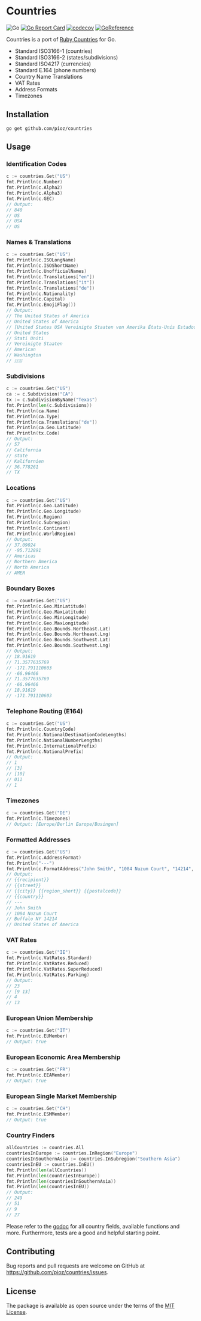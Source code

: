 # Countries

![Go](https://github.com/pioz/countries/workflows/Go/badge.svg)
[![Go Report Card](https://goreportcard.com/badge/github.com/pioz/countries)](https://goreportcard.com/report/github.com/pioz/countries)
[![codecov](https://codecov.io/gh/pioz/countries/branch/master/graph/badge.svg)](https://codecov.io/gh/pioz/countries)
[![GoReference](https://pkg.go.dev/badge/mod/github.com/pioz/countries)](https://pkg.go.dev/github.com/pioz/countries)

Countries is a port of [Ruby Countries](https://github.com/countries/countries) for Go.

- Standard ISO3166-1 (countries)
- Standard ISO3166-2 (states/subdivisions)
- Standard ISO4217 (currencies)
- Standard E.164 (phone numbers)
- Country Name Translations
- VAT Rates
- Address Formats
- Timezones

## Installation

    go get github.com/pioz/countries

## Usage

### Identification Codes

```go
c := countries.Get("US")
fmt.Println(c.Number)
fmt.Println(c.Alpha2)
fmt.Println(c.Alpha3)
fmt.Println(c.GEC)
// Output:
// 840
// US
// USA
// US
```

### Names & Translations

```go
c := countries.Get("US")
fmt.Println(c.ISOLongName)
fmt.Println(c.ISOShortName)
fmt.Println(c.UnofficialNames)
fmt.Println(c.Translations["en"])
fmt.Println(c.Translations["it"])
fmt.Println(c.Translations["de"])
fmt.Println(c.Nationality)
fmt.Println(c.Capital)
fmt.Println(c.EmojiFlag())
// Output:
// The United States of America
// United States of America
// [United States USA Vereinigte Staaten von Amerika États-Unis Estados Unidos アメリカ合衆国 Verenigde Staten Соединенные Штаты Америки]
// United States
// Stati Uniti
// Vereinigte Staaten
// American
// Washington
// 🇺🇸
```

### Subdivisions

```go
c := countries.Get("US")
ca := c.Subdivision("CA")
tx := c.SubdivisionByName("Texas")
fmt.Println(len(c.Subdivisions))
fmt.Println(ca.Name)
fmt.Println(ca.Type)
fmt.Println(ca.Translations["de"])
fmt.Println(ca.Geo.Latitude)
fmt.Println(tx.Code)
// Output:
// 57
// California
// state
// Kalifornien
// 36.778261
// TX
```

### Locations

```go
c := countries.Get("US")
fmt.Println(c.Geo.Latitude)
fmt.Println(c.Geo.Longitude)
fmt.Println(c.Region)
fmt.Println(c.Subregion)
fmt.Println(c.Continent)
fmt.Println(c.WorldRegion)
// Output:
// 37.09024
// -95.712891
// Americas
// Northern America
// North America
// AMER
```

### Boundary Boxes

```go
c := countries.Get("US")
fmt.Println(c.Geo.MinLatitude)
fmt.Println(c.Geo.MaxLatitude)
fmt.Println(c.Geo.MinLongitude)
fmt.Println(c.Geo.MaxLongitude)
fmt.Println(c.Geo.Bounds.Northeast.Lat)
fmt.Println(c.Geo.Bounds.Northeast.Lng)
fmt.Println(c.Geo.Bounds.Southwest.Lat)
fmt.Println(c.Geo.Bounds.Southwest.Lng)
// Output:
// 18.91619
// 71.3577635769
// -171.791110603
// -66.96466
// 71.3577635769
// -66.96466
// 18.91619
// -171.791110603
```

### Telephone Routing (E164)

```go
c := countries.Get("US")
fmt.Println(c.CountryCode)
fmt.Println(c.NationalDestinationCodeLengths)
fmt.Println(c.NationalNumberLengths)
fmt.Println(c.InternationalPrefix)
fmt.Println(c.NationalPrefix)
// Output:
// 1
// [3]
// [10]
// 011
// 1
```

### Timezones

```go
c := countries.Get("DE")
fmt.Println(c.Timezones)
// Output: [Europe/Berlin Europe/Busingen]
```

### Formatted Addresses

```go
c := countries.Get("US")
fmt.Println(c.AddressFormat)
fmt.Println("---")
fmt.Println(c.FormatAddress("John Smith", "1084 Nuzum Court", "14214", "Buffalo", "New York"))
// Output:
// {{recipient}}
// {{street}}
// {{city}} {{region_short}} {{postalcode}}
// {{country}}
// ---
// John Smith
// 1084 Nuzum Court
// Buffalo NY 14214
// United States of America
```

### VAT Rates

```go
c := countries.Get("IE")
fmt.Println(c.VatRates.Standard)
fmt.Println(c.VatRates.Reduced)
fmt.Println(c.VatRates.SuperReduced)
fmt.Println(c.VatRates.Parking)
// Output:
// 23
// [9 13]
// 4
// 13
```

### European Union Membership

```go
c := countries.Get("IT")
fmt.Println(c.EUMember)
// Output: true
```

### European Economic Area Membership

```go
c := countries.Get("FR")
fmt.Println(c.EEAMember)
// Output: true
```

### European Single Market Membership

```go
c := countries.Get("CH")
fmt.Println(c.ESMMember)
// Output: true
```

### Country Finders

```go
allCountries := countries.All
countriesInEurope := countries.InRegion("Europe")
countriesInSouthernAsia := countries.InSubregion("Southern Asia")
countriesInEU := countries.InEU()
fmt.Println(len(allCountries))
fmt.Println(len(countriesInEurope))
fmt.Println(len(countriesInSouthernAsia))
fmt.Println(len(countriesInEU))
// Output:
// 249
// 51
// 9
// 27
```

Please refer to the [godoc](https://godoc.org/github.com/pioz/countries) for all country fields, available functions and more.
Furthermore, tests are a good and helpful starting point.

## Contributing

Bug reports and pull requests are welcome on GitHub at https://github.com/pioz/countries/issues.

## License

The package is available as open source under the terms of the [MIT License](http://opensource.org/licenses/MIT).
